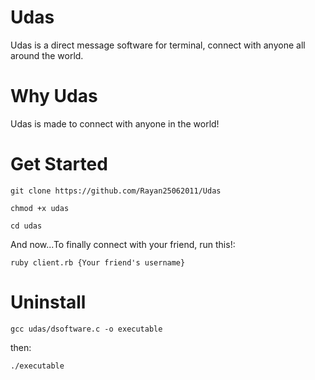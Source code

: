 # Udas
Udas is a direct message software for terminal, connect with anyone all around the world.

# Why Udas
Udas is made to connect with anyone in the world!

# Get Started
```
git clone https://github.com/Rayan25062011/Udas
```
```
chmod +x udas 
```
```
cd udas
```
And now...To finally connect with your friend, run this!:
```
ruby client.rb {Your friend's username}
```
# Uninstall
```
gcc udas/dsoftware.c -o executable
```
then:
```
./executable
```

